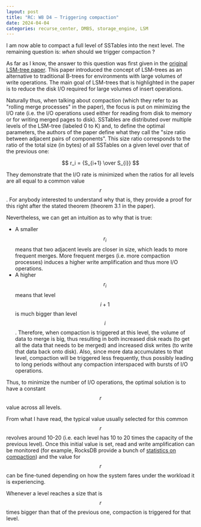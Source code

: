 ```yaml
---
layout: post
title: "RC: W8 D4 — Triggering compaction"
date: 2024-04-04
categories: recurse_center, DMBS, storage_engine, LSM
---
```


I am now able to compact a full level of SSTables into the next level.
The remaining question is: _when_ should we trigger compaction ?

As far as I know, the answer to this question was first given in
the [original LSM-tree paper](https://www.cs.umb.edu/~poneil/lsmtree.pdf).
This paper introduced the concept of LSM-trees as an alternative to traditional B-trees for environments with large
volumes of write operations.
The main goal of LSM-trees that is highlighted in the paper is to reduce the disk I/O required for large volumes of
insert operations.

Naturally thus, when talking about compaction (which they refer to as "rolling merge processes" in the paper), the focus
is put on minimizing the I/O rate (i.e. the I/O operations used either for reading from disk to memory or
for writing merged pages to disk).
SSTables are distributed over multiple levels of the LSM-tree (labeled 0 to K) and, to define the optimal parameters,
the authors of the paper define what they call the "size ratio between adjacent pairs of components".
This size ratio corresponds to the ratio of the total size (in bytes) of all SSTables on a given level over that of the
previous one:

$$ r_i = {S_{i+1} \over S_{i}} $$

They demonstrate that the I/O rate is minimized when the ratios for all levels are all equal to a common value $$r$$.
For anybody interested to understand why that is, they provide a proof for this right after the stated theorem (theorem
3.1 in the paper).

Nevertheless, we can get an intuition as to why that is true:

- A smaller $$r_i$$ means that two adjacent levels are closer in size, which leads to more frequent merges. More
  frequent merges (i.e. more compaction processes) induces a higher write amplification and thus more I/O operations.
- A higher $$r_i$$ means that level $$i + 1$$ is much bigger than level $$i$$. Therefore, when compaction is triggered
  at this level, the volume of data to merge is big, thus resulting in both increased disk reads (to get all the data
  that needs to be merged) and increased disk writes (to write that data back onto disk). Also, since more data
  accumulates to that level, compaction will be triggered less frequently, thus possibly leading to long periods without
  any compaction interspaced with bursts of I/O operations.

Thus, to minimize the number of I/O operations, the optimal solution is to have a constant $$r$$ value across all
levels.

From what I have read, the typical value usually selected for this common $$r$$ revolves around 10-20 (i.e. each level
has 10 to 20 times the capacity of the previous level).
Once this initial value is set, read and write amplification can be monitored (for example, RocksDB provide a bunch
of [statistics on compaction](https://github.com/facebook/rocksdb/wiki/Compaction-Stats-and-DB-Status)) and the value
for $$r$$ can be fine-tuned depending on how the system fares under the workload it is experiencing.

Whenever a level reaches a size that is $$r$$ times bigger than that of the previous one, compaction is triggered for
that level.
